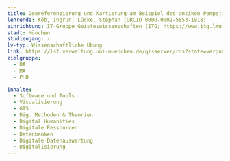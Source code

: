 ```yaml
---
title: Georeferenzierung und Kartierung am Beispiel des antiken Pompeji
lehrende: Köb, Ingrun; Lücke, Stephan (ORCID 0000-0002-5853-1918)
einrichtung: IT-Gruppe Geisteswissenschaften (ITG; https://www.itg.lmu.de), Ludwig-Maximilians-Universität München (LMU) (ROR 05591te55)
stadt: München
studiengang: -
lv-typ: Wissenschaftliche Übung
link: https://lsf.verwaltung.uni-muenchen.de/qisserver/rds?state=verpublish&status=init&vmfile=no&moduleCall=webInfo&publishConfFile=webInfo&publishSubDir=veranstaltung&veranstaltung.veranstid=1015738
zielgruppe:
  - BA
  - MA
  - PHD

inhalte:
  - Software und Tools
  - Visualisierung
  - GIS
  - Dig. Methoden & Theorien
  - Digital Humanities
  - Digitale Ressourcen
  - Datenbanken
  - Digitale Datenauswertung
  - Digitalisierung
---
```

 
